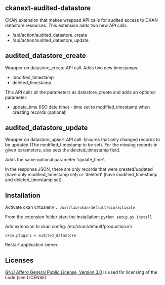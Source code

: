 ckanext-audited-datastore
-------

CKAN extension that makes wrapped API calls for audited access to CKAN datastore resources. This
extension adds two new API calls:

* /api/action/audited_datastore_create
* /api/action/audited_datastore_update

audited_datastore_create
-------
Wrapper on datastore_create API call. Adds two new timestamps:

* modified_timestamp
* deleted_timestamp

This API calls all the parameters as datastore_create and adds an optional parameter:

* update_time (ISO date time) - time set to modified_timestamp when creating records (optional)

audited_datastore_update
-------
Wrapper on datastore_upsert API call. Ensures that only changed records to be updated (The modified_timestamp
to be set). For the missing records in given parameters, also sets the deleted_timestamp field.

Adds the same optional parameter 'update_time'.

In the response JSON, there are only records that were created/updated (have only modified_timestamp set) or
'deleted' (have modified_timestamp and deleted_timestamp set).

Installation
-------

Activate ckan virtualenv ``` . /usr/lib/ckan/default/bin/activate ```

From the extension folder start the installation: ``` python setup.py install ```

Add extension to ckan config: /etc/ckan/default/production.ini

```ApacheConf
ckan.plugins = audited_datastore
```

Restart application server.

Licenses
-------

[GNU Affero General Public License, Version 3.0](http://www.gnu.org/licenses/agpl-3.0.html) is used for licensing of the code (see LICENSE)
